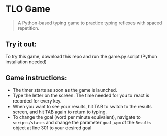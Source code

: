 # TLO Game

> A Python-based typing game to practice typing reflexes with spaced repetition.<br/>

## Try it out:

To try this game, download this repo and run the game.py script (Python installation needed)<br/>

## Game instructions:

- The timer starts as soon as the game is launched.
- Type the letter on the screen. The time needed for you to react is recorded for every key.
- When you want to see your results, hit TAB to switch to the results screen, and hit TAB again to return to typing.
- To change the goal (word per minute equivalent), navigate to `scripts/states` and change the parameter `goal_wpm` of the `Results` object at line 301 to your desired goal
